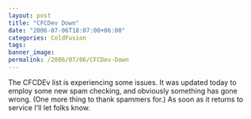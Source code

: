 ```yaml
---
layout: post
title: "CFCDev Down"
date: "2006-07-06T18:07:00+06:00"
categories: ColdFusion 
tags: 
banner_image: 
permalink: /2006/07/06/CFCDev-Down
---
```


The CFCDEv list is experiencing some issues. It was updated today to employ some new spam checking, and obviously something has gone wrong. (One more thing to thank spammers for.) As soon as it returns to service I'll let folks know.